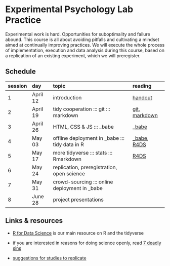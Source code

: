 # Experimental Psychology Lab Practice

Experimental work is hard. Opportunities for suboptimality and failure abound. This course is
all about avoiding pitfalls and cultivating a mindset aimed at continually improving
practices. We will execute the whole process of implementation, execution and data analysis
during this course, based on a replication of an existing experiment, which we will preregister.

## Schedule

session | day | topic | reading
:--- | :--- | :--- | :---
1  | April 12 | introduction | [handout](handouts/01_intro.pdf)
2  | April 19 | tidy cooperation ::: git ::: markdown | [git](link), [markdown](link)
3  | April 26 | HTML, CSS & JS ::: \_babe | [\_babe](https://b-a-b-e.github.io/babe_site/index.html)
4  | May 03 | offline deployment in \_babe ::: tidy data in R | [\_babe](https://b-a-b-e.github.io/babe_site/index.html), [R4DS](http://r4ds.had.co.nz)
5  | May 17 | more tidyverse ::: stats ::: Rmarkdown | [R4DS](http://r4ds.had.co.nz)
6  | May 24 | replication, preregistration, open science | 
7  | May 31 | crowd-sourcing ::: online deployment in \_babe | 
8  | June 28 | project presentations | 

## Links & resources

- [R for Data Science](http://r4ds.had.co.nz) is our main resource on R and the tidyverse

- if you are interested in reasons for doing science openly, read [7 deadly sins](https://press.princeton.edu/titles/10970.html)

- [suggestions for studies to replicate](docs/suggestions.html)
